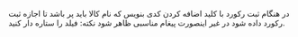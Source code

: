 در هنگام ثبت رکورد با کلید اضافه کردن کدی بنویس که نام کالا باید پر باشد تا اجازه ثبت رکورد داده شود در غیر اینصورت پیغام مناسبی ظاهر شود
نکته: فیلد را ستاره دار کنید.
